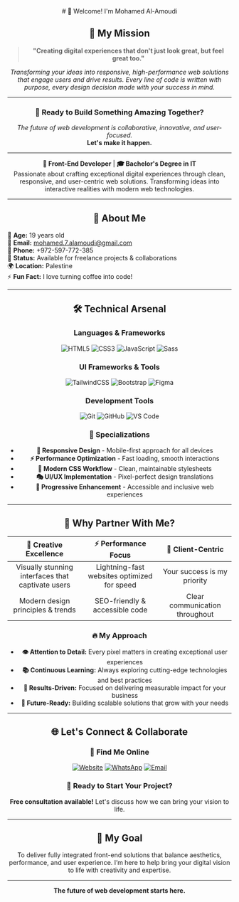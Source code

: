 <div align="center">
# 👋 Welcome! I'm Mohamed Al-Amoudi

<div align="center">
  

## 🎯 My Mission

<div align="center">

> **"Creating digital experiences that don't just look great, but feel great too."**

_Transforming your ideas into responsive, high-performance web solutions that engage users and drive results. Every line of code is written with purpose, every design decision made with your success in mind._

</div>

---

<div align="center">

### 🚀 **Ready to Build Something Amazing Together?**

_The future of web development is collaborative, innovative, and user-focused._  
**Let's make it happen.**

---

</div>

**🎯 Front-End Developer** | **🎓 Bachelor's Degree in IT**  
Passionate about crafting exceptional digital experiences through clean, responsive, and user-centric web solutions. Transforming ideas into interactive realities with modern web technologies.

---

## 🚀 About Me

<div align="left">
  
🌟 **Age:** 19 years old  
📧 **Email:** mohamed.7.alamoudi@gmail.com  
📱 **Phone:** +972-597-772-385  
💼 **Status:** Available for freelance projects & collaborations  
🌍 **Location:** Palestine  
⚡ **Fun Fact:** I love turning coffee into code!

</div>


---

## 🛠️ Technical Arsenal

<div align="center">

### Languages & Frameworks

![HTML5](https://img.shields.io/badge/HTML5-E34F26?style=for-the-badge&logo=html5&logoColor=white)
![CSS3](https://img.shields.io/badge/CSS3-1572B6?style=for-the-badge&logo=css3&logoColor=white)
![JavaScript](https://img.shields.io/badge/JavaScript-F7DF1E?style=for-the-badge&logo=javascript&logoColor=black)
![Sass](https://img.shields.io/badge/Sass-CC6699?style=for-the-badge&logo=sass&logoColor=white)

### UI Frameworks & Tools

![TailwindCSS](https://img.shields.io/badge/Tailwind_CSS-38B2AC?style=for-the-badge&logo=tailwind-css&logoColor=white)
![Bootstrap](https://img.shields.io/badge/Bootstrap-563D7C?style=for-the-badge&logo=bootstrap&logoColor=white)
![Figma](https://img.shields.io/badge/Figma-F24E1E?style=for-the-badge&logo=figma&logoColor=white)

### Development Tools

![Git](https://img.shields.io/badge/Git-F05032?style=for-the-badge&logo=git&logoColor=white)
![GitHub](https://img.shields.io/badge/GitHub-100000?style=for-the-badge&logo=github&logoColor=white)
![VS Code](https://img.shields.io/badge/VS_Code-007ACC?style=for-the-badge&logo=visual-studio-code&logoColor=white)

</div>

### 🎯 Specializations

- **🎨 Responsive Design** - Mobile-first approach for all devices
- **⚡ Performance Optimization** - Fast loading, smooth interactions
- **🔄 Modern CSS Workflow** - Clean, maintainable stylesheets
- **🎭 UI/UX Implementation** - Pixel-perfect design translations
- **🚀 Progressive Enhancement** - Accessible and inclusive web experiences

---

## 🌟 Why Partner With Me?

<div align="center">

|              🎨 Creative Excellence               |            ⚡ Performance Focus             |       🤝 Client-Centric        |
| :-----------------------------------------------: | :-----------------------------------------: | :----------------------------: |
| Visually stunning interfaces that captivate users | Lightning-fast websites optimized for speed |  Your success is my priority   |
|         Modern design principles & trends         |       SEO-friendly & accessible code        | Clear communication throughout |

</div>

### 🔥 My Approach

- **👁️ Attention to Detail:** Every pixel matters in creating exceptional user experiences
- **📚 Continuous Learning:** Always exploring cutting-edge technologies and best practices
- **🎯 Results-Driven:** Focused on delivering measurable impact for your business
- **🚀 Future-Ready:** Building scalable solutions that grow with your needs

---

## 🌐 Let's Connect & Collaborate

<div align="center">

### 🔗 Find Me Online

[![Website](https://img.shields.io/badge/Portfolio-mohamedamoudi.me-blue?style=for-the-badge&logo=google-chrome&logoColor=white)](https://mohamedamoudi.me)
[![WhatsApp](https://img.shields.io/badge/WhatsApp-25D366?style=for-the-badge&logo=whatsapp&logoColor=white)](https://wa.me/+972597772385)
[![Email](https://img.shields.io/badge/Email-D14836?style=for-the-badge&logo=gmail&logoColor=white)](mailto:mohamed.7.alamoudi@gmail.com)

### 💼 Ready to Start Your Project?

**Free consultation available!** Let's discuss how we can bring your vision to life.

</div>

---

## 🎯 My Goal

To deliver fully integrated front-end solutions that balance aesthetics, performance, and user experience. I’m here to help bring your digital vision to life with creativity and expertise.

---

**The future of web development starts here.**

